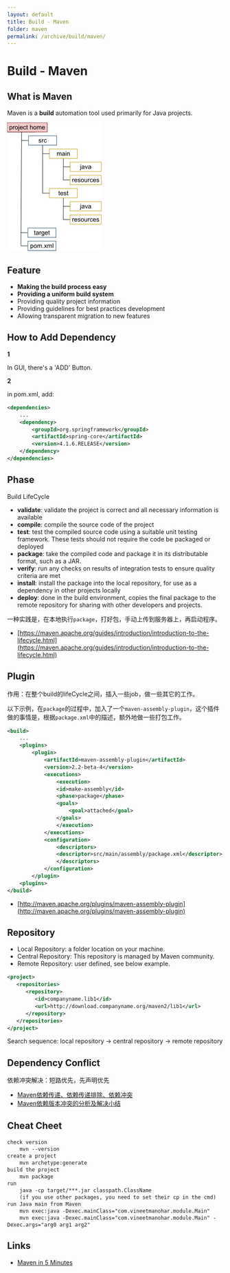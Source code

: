 ```yaml
---
layout: default
title: Build - Maven
folder: maven
permalink: /archive/build/maven/
---
```


# Build - Maven

## What is Maven

Maven is a **build** automation tool used primarily for Java projects.

![maven_path](img/maven_path.png)

## Feature

- **Making the build process easy**
- **Providing a uniform build system**
- Providing quality project information
- Providing guidelines for best practices development
- Allowing transparent migration to new features

## How to Add Dependency

**1**

In GUI, there's a 'ADD' Button.

**2**

in pom.xml, add:

``` xml
<dependencies>
	...
	<dependency>
		<groupId>org.springframework</groupId>
		<artifactId>spring-core</artifactId>
		<version>4.1.6.RELEASE</version>
	</dependency>
</dependencies>
```

## Phase

Build LifeCycle
- **validate**: validate the project is correct and all necessary information is available
- **compile**: compile the source code of the project
- **test**: test the compiled source code using a suitable unit testing framework. These tests should not require the code be packaged or deployed
- **package**: take the compiled code and package it in its distributable format, such as a JAR.
- **verify**: run any checks on results of integration tests to ensure quality criteria are met
- **install**: install the package into the local repository, for use as a dependency in other projects locally
- **deploy**: done in the build environment, copies the final package to the remote repository for sharing with other developers and projects.

一种实践是，在本地执行`package`，打好包，手动上传到服务器上，再启动程序。

- [https://maven.apache.org/guides/introduction/introduction-to-the-lifecycle.html](https://maven.apache.org/guides/introduction/introduction-to-the-lifecycle.html)

## Plugin

作用：在整个build的lifeCycle之间，插入一些job，做一些其它的工作。

以下示例，在`package`的过程中，加入了一个`maven-assembly-plugin`，这个插件做的事情是，根据`package.xml`中的描述，额外地做一些打包工作。

~~~ xml
<build>
	...
	<plugins>
		<plugin>
			<artifactId>maven-assembly-plugin</artifactId>
			<version>2.2-beta-4</version>
			<executions>
			    <execution>
				<id>make-assembly</id>
				<phase>package</phase>
				<goals>
				    <goal>attached</goal>
				</goals>
			    </execution>
			</executions>
			<configuration>
			    <descriptors>
				<descriptor>src/main/assembly/package.xml</descriptor>
			    </descriptors>
			</configuration>
		</plugin>
	<plugins>
</build>
~~~

- [http://maven.apache.org/plugins/maven-assembly-plugin](http://maven.apache.org/plugins/maven-assembly-plugin)

## Repository

- Local Repository: a folder location on your machine.
- Central Repository: This repository is managed by Maven community.
- Remote Repository: user defined, see below example.

~~~ xml
<project>
   <repositories>
      <repository>
         <id>companyname.lib1</id>
         <url>http://download.companyname.org/maven2/lib1</url>
      </repository>
   </repositories>
</project>
~~~

Search sequence: local repository -> central repository -> remote repository

## Dependency Conflict

依赖冲突解决：短路优先，先声明优先

- [Maven依赖传递、依赖传递排除、依赖冲突](https://www.cnblogs.com/ygj0930/p/6628429.html)
- [Maven依赖版本冲突的分析及解决小结](https://www.cnblogs.com/godtrue/p/6220512.html)

## Cheat Cheet

```
check version
	mvn --version
create a project
	mvn archetype:generate
build the project
	mvn package
run
	java -cp target/***.jar classpath.ClassName
	(if you use other packages, you need to set their cp in the cmd)
run Java main from Maven
	mvn exec:java -Dexec.mainClass="com.vineetmanohar.module.Main"  
	mvn exec:java -Dexec.mainClass="com.vineetmanohar.module.Main" -Dexec.args="arg0 arg1 arg2"
```

## Links
- [Maven in 5 Minutes](https://maven.apache.org/guides/getting-started/maven-in-five-minutes.html)
